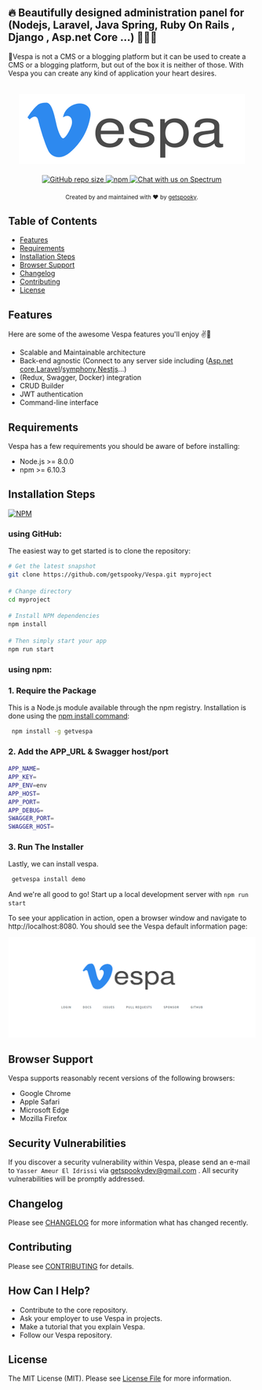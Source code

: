 ## 🔥 Beautifully designed administration panel for (Nodejs, Laravel, Java Spring, Ruby On Rails , Django , Asp.net Core ...) 🛵🛵🛵

🚦Vespa is not a CMS or a blogging platform but it can be used to create a CMS or a blogging platform, but out of the box it is neither of those. With Vespa you can create any kind of application your heart desires.

<p align="center">
    <img src="docs/media/cover.png" alt="vespa" style="margin-bottom:20px;margin-top:20px;">
    </br>
	<a href="">
	<img alt="GitHub repo size" src="https://img.shields.io/github/repo-size/getspooky/vespa">
	</a>
    <a href="">
    <img alt="npm" src="https://img.shields.io/npm/l/getvespa">
    </a>
    <a href="https://spectrum.chat/vespa">
    <img alt="Chat with us on Spectrum" src="https://withspectrum.github.io/badge/badge.svg" />
     </a>
</p>
<div align="center">
  <sub>Created by and maintained with ❤️ by  <a href="https://github.com/getspooky">getspooky</a>.</sub>
</div>

## Table of Contents

- [Features](#features)
- [Requirements](#requirements)
- [Installation Steps](#Installation-Steps)
- [Browser Support](#Browser-Support)
- [Changelog](#changelog)
- [Contributing](#contributing)
- [License](#license)

## Features

Here are some of the awesome Vespa features you'll enjoy ✌💪

- Scalable and Maintainable architecture
- Back-end agnostic (Connect to any server side including 
([Asp.net core](https://docs.microsoft.com/en-us/aspnet/?view=aspnetcore-3.1),[Laravel](https://laravel.com/)/[symphony](https://symfony.com/),[Nestjs](https://nestjs.com/)...)
- (Redux, Swagger, Docker) integration
- CRUD Builder
- JWT authentication
- Command-line interface

## Requirements
Vespa has a few requirements you should be aware of before installing:

- Node.js >= 8.0.0
- npm >= 6.10.3

## Installation Steps

[![NPM](https://nodei.co/npm/getvespa.png)](https://nodei.co/npm/getvespa/)

### using GitHub:

The easiest way to get started is to clone the repository:

```bash
# Get the latest snapshot
git clone https://github.com/getspooky/Vespa.git myproject

# Change directory
cd myproject

# Install NPM dependencies
npm install

# Then simply start your app
npm run start
```

### using npm:

### 1. Require the Package
This is a Node.js module available through the npm registry.
Installation is done using the [npm install command](https://docs.npmjs.com/downloading-and-installing-packages-locally):

```bash
 npm install -g getvespa
```

### 2. Add the APP_URL & Swagger host/port
```bash
APP_NAME=
APP_KEY=
APP_ENV=env
APP_HOST=
APP_PORT=
APP_DEBUG=
SWAGGER_PORT=
SWAGGER_HOST=
```

### 3. Run The Installer
Lastly, we can install vespa.
```bash
 getvespa install demo
```

And we're all good to go! 
Start up a local development server with `npm run start` 

To see your application in action, open a browser window and navigate to http://localhost:8080. You should see the Vespa default information page:

![Welcome to our Vespa ❤](docs/media/Hello.png)

## Browser Support

Vespa supports reasonably recent versions of the following browsers:

- Google Chrome
- Apple Safari
- Microsoft Edge
- Mozilla Firefox

## Security Vulnerabilities

If you discover a security vulnerability within Vespa, please send an e-mail to `Yasser Ameur El Idrissi` via getspookydev@gmail.com . All security vulnerabilities will be promptly addressed.

## Changelog

Please see [CHANGELOG](CHANGELOG.md) for more information what has changed recently.

## Contributing
Please see [CONTRIBUTING](CONTRIBUTING.md) for details.

## How Can I Help?

- Contribute to the core repository.
- Ask your employer to use Vespa in projects.
- Make a tutorial that you explain Vespa.
- Follow our Vespa repository.

## License
The MIT License (MIT). Please see [License File](LICENSE.md) for more information.
